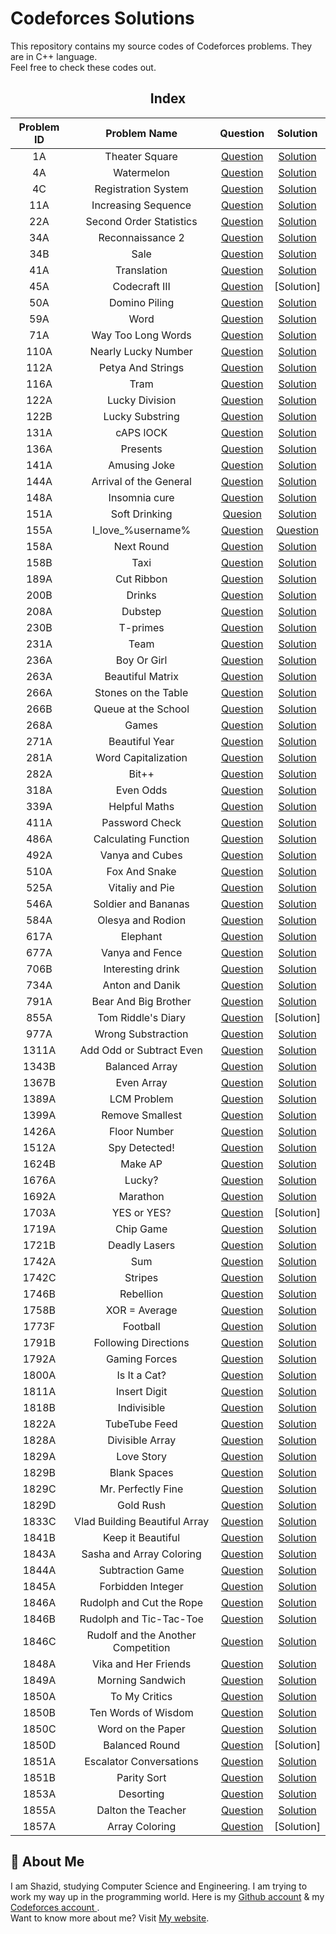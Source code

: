 # Codeforces Solutions

This repository contains my source codes of Codeforces problems. They are in C++ language.  
Feel free to check these codes out.

<div align="center">

## Index 

| Problem ID | Problem Name | Question | Solution |
| :--------: | :----------: | :------: | :------: |
| 1A | Theater Square | [Question](https://codeforces.com/contest/1/problem/A) | [Solution](https://github.com/ShazidMashrafi/Codeforces-Solutions/blob/master/1A%20Theater%20Square/1A.cpp)
| 4A | Watermelon | [Question](https://codeforces.com/contest/4/problem/A) | [Solution](https://github.com/ShazidMashrafi/Codeforces-Solutions/blob/master/4A%20Watermelon/4A.cpp)
| 4C | Registration System | [Question](https://codeforces.com/problemset/problem/4/C) | [Solution](https://github.com/ShazidMashrafi/Codeforces-Solutions/blob/master/4C%20Registration%20System/4C.cpp)
| 11A | Increasing Sequence | [Question](https://codeforces.com/contest/11/problem/A) | [Solution](https://github.com/ShazidMashrafi/Codeforces-Solutions/blob/master/11A%20Increasing%20Sequence/11A.cpp)
| 22A | Second Order Statistics | [Question](https://codeforces.com/contest/22/problem/A) | [Solution](https://github.com/ShazidMashrafi/Codeforces-Solutions/blob/master/22A%20Second%20Order%20Statistics/22A.cpp)
| 34A | Reconnaissance 2 | [Question](https://codeforces.com/contest/34/problem/A) | [Solution](https://github.com/ShazidMashrafi/Codeforces-Solutions/blob/master/34A%20Reconnaissance%202/34A.cpp)
| 34B | Sale | [Question](https://codeforces.com/problemset/problem/34/B) | [Solution](https://github.com/ShazidMashrafi/Codeforces-Solutions/blob/master/34B%20Sale/34B.cpp)
| 41A | Translation | [Question](https://codeforces.com/problemset/problem/41/A) | [Solution](https://github.com/ShazidMashrafi/Codeforces-Solutions/blob/master/41A%20Translation/41A.cpp)
| 45A | Codecraft III | [Question](https://codeforces.com/contest/45/problem/A) | [Solution]
| 50A | Domino Piling | [Question](https://codeforces.com/contest/50/problem/A) | [Solution](https://github.com/ShazidMashrafi/Codeforces-Solutions/blob/master/50A%20DominoPiling/50A.cpp)
| 59A | Word | [Question](https://codeforces.com/problemset/problem/59/A) | [Solution](https://github.com/ShazidMashrafi/Codeforces-Solutions/blob/master/59A%20Word/59A.cpp)
| 71A | Way Too Long Words | [Question](https://codeforces.com/contest/71/problem/A) | [Solution](https://github.com/ShazidMashrafi/Codeforces-Solutions/blob/master/71A%20Way%20Too%20Long%20Words/71A.cpp)
|110A | Nearly Lucky Number | [Question](https://codeforces.com/problemset/problem/110/A) | [Solution](https://github.com/ShazidMashrafi/Codeforces-Solutions/blob/master/110A%20Nearly%20Lucky%20Number/110A.cpp)
| 112A | Petya And Strings | [Question](https://codeforces.com/contest/112/problem/A) | [Solution](https://github.com/ShazidMashrafi/Codeforces-Solutions/blob/master/112A%20Petya%20And%20Strings/112A.cpp)
| 116A | Tram | [Question](https://codeforces.com/problemset/problem/116/A) | [Solution](https://github.com/ShazidMashrafi/Codeforces-Solutions/blob/master/116A%20Tram/116A.cpp)
| 122A | Lucky Division | [Question](https://codeforces.com/problemset/problem/122/A) | [Solution](https://github.com/ShazidMashrafi/Codeforces-Solutions/blob/master/122A%20Lucky%20Division/122A.cpp)
| 122B | Lucky Substring | [Question](https://codeforces.com/problemset/problem/122/B) | [Solution](https://github.com/ShazidMashrafi/Codeforces-Solutions/blob/master/122B%20Lucky%20Substring/122B.cpp)
| 131A | cAPS lOCK | [Question](https://codeforces.com/problemset/problem/131/A) | [Solution](https://github.com/ShazidMashrafi/Codeforces-Solutions/blob/master/131A%20cAPS%20lOCK/131A.cpp)
| 136A | Presents | [Question](https://codeforces.com/problemset/problem/136/A) | [Solution](https://github.com/ShazidMashrafi/Codeforces-Solutions/blob/master/136A%20Presents/136A.cpp)
| 141A | Amusing Joke | [Question](https://codeforces.com/problemset/problem/141/A) | [Solution](https://github.com/ShazidMashrafi/Codeforces-Solutions/blob/master/141A%20Amusing%20Joke/141A.cpp)
| 144A | Arrival of the General | [Question](https://codeforces.com/contest/144/problem/A) | [Solution](https://github.com/ShazidMashrafi/Codeforces-Solutions/blob/master/144A%20Arrival%20of%20the%20General/144A.cpp)  
| 148A | Insomnia cure | [Question](https://codeforces.com/problemset/problem/148/A) | [Solution](https://github.com/ShazidMashrafi/Codeforces-Solutions/blob/master/148A%20Insomnia%20cure/148A.cpp)
| 151A | Soft Drinking | [Quesion](https://codeforces.com/problemset/problem/151/A) | [Solution](https://github.com/ShazidMashrafi/Codeforces-Solutions/blob/master/151A%20Soft%20Drinking/151A.cpp)
| 155A | I_love_\%username\% | [Question](https://codeforces.com/problemset/problem/155/A) | [Question](https://github.com/ShazidMashrafi/Codeforces-Solutions/blob/master/155A%20-%20I_love_%25username%25/155A.cpp) 
| 158A | Next Round | [Question](https://codeforces.com/contest/158/problem/A) | [Solution](https://github.com/ShazidMashrafi/Codeforces-Solutions/blob/master/158A%20Next%20Round/158A.cpp)
| 158B | Taxi | [Question](https://codeforces.com/problemset/problem/158/B) | [Solution](https://github.com/ShazidMashrafi/Codeforces-Solutions/blob/master/158B%20Taxi/158B.cpp)
| 189A | Cut Ribbon | [Question](https://codeforces.com/contest/189/problem/A) | [Solution](https://github.com/ShazidMashrafi/Codeforces-Solutions/blob/master/189A%20Cut%20Ribbon/189A.cpp)
| 200B | Drinks | [Question](https://codeforces.com/problemset/problem/200/B) | [Solution](https://github.com/ShazidMashrafi/Codeforces-Solutions/blob/master/200B%20Drinks/200B.cpp)
| 208A | Dubstep | [Question](https://codeforces.com/problemset/problem/208/A) | [Solution](https://github.com/ShazidMashrafi/Codeforces-Solutions/blob/master/208A%20Dubstep/208A.cpp)
| 230B | T-primes | [Question](https://codeforces.com/problemset/problem/230/B) | [Solution](https://github.com/ShazidMashrafi/Codeforces-Solutions/blob/master/230B%20T-primes/230B.cpp)
| 231A | Team | [Question](https://codeforces.com/contest/231/problem/A) | [Solution](https://github.com/ShazidMashrafi/Codeforces-Solutions/blob/master/231A%20Team/231A.cpp)
| 236A | Boy Or Girl | [Question](https://codeforces.com/contest/236/problem/A) | [Solution](https://github.com/ShazidMashrafi/Codeforces-Solutions/blob/master/236A%20Boy%20Or%20Girl/236A.cpp) 
| 263A | Beautiful Matrix | [Question](https://codeforces.com/contest/263/problem/A) | [Solution](https://github.com/ShazidMashrafi/Codeforces-Solutions/tree/master/263A%20Beautiful%20Matrix)
| 266A | Stones on the Table | [Question](https://codeforces.com/problemset/problem/266/A) | [Solution](https://github.com/ShazidMashrafi/Codeforces-Solutions/blob/master/266A%20Stones%20on%20the%20Table/266A.cpp)
| 266B | Queue at the School | [Question](https://codeforces.com/problemset/problem/266/B) | [Solution](https://github.com/ShazidMashrafi/Codeforces-Solutions/blob/master/266B%20Queue%20at%20the%20School/266B.cpp)
| 268A | Games | [Question](https://codeforces.com/contest/268/problem/A) | [Solution](https://github.com/ShazidMashrafi/Codeforces-Solutions/blob/master/268A%20Games/268A.cpp) 
| 271A | Beautiful Year | [Question](https://codeforces.com/problemset/problem/271/A) | [Solution](https://github.com/ShazidMashrafi/Codeforces-Solutions/blob/master/271A%20Beautiful%20Year/271A.cpp)
| 281A | Word Capitalization | [Question](https://codeforces.com/contest/281/problem/A) | [Solution](https://github.com/ShazidMashrafi/Codeforces-Solutions/blob/master/281A%20Word%20Capitalization/281A.cpp)
| 282A | Bit++ | [Question](https://codeforces.com/contest/282/problem/A) | [Solution](https://github.com/ShazidMashrafi/Codeforces-Solutions/blob/master/282A%20Bit%2B%2B/282A.cpp)
| 318A | Even Odds | [Question](https://codeforces.com/problemset/problem/318/A) | [Solution](https://github.com/ShazidMashrafi/Codeforces-Solutions/blob/master/318A%20Even%20Odds/318A.cpp)
| 339A | Helpful Maths | [Question](https://codeforces.com/contest/339/problem/A) | [Solution](https://github.com/ShazidMashrafi/Codeforces-Solutions/blob/master/339A%20Helpful%20Maths/339A.cpp)
| 411A | Password Check | [Question](https://codeforces.com/problemset/problem/411/A) | [Solution](https://github.com/ShazidMashrafi/Codeforces-Solutions/blob/master/411A%20Password%20Check/411A.cpp)
| 486A | Calculating Function | [Question](https://codeforces.com/contest/486/problem/A) | [Solution](https://github.com/ShazidMashrafi/Codeforces-Solutions/blob/master/486A%20Calculating%20Function/486A.cpp)
| 492A | Vanya and Cubes | [Question](https://codeforces.com/problemset/problem/492/A) | [Solution](https://github.com/ShazidMashrafi/Codeforces-Solutions/blob/master/492A%20Vanya%20and%20Cubes/492A.cpp)
| 510A | Fox And Snake | [Question](https://codeforces.com/problemset/problem/510/A) | [Solution](https://github.com/ShazidMashrafi/Codeforces-Solutions/blob/master/510A%20Fox%20And%20Snake/510A.cpp)
| 525A | Vitaliy and Pie | [Question](https://codeforces.com/problemset/problem/525/A) | [Solution](https://github.com/ShazidMashrafi/Codeforces-Solutions/blob/master/525A%20Vitaliy%20and%20Pie/525A.cpp)
| 546A | Soldier and Bananas | [Question](https://codeforces.com/contest/546/problem/A) | [Solution](https://github.com/ShazidMashrafi/Codeforces-Solutions/blob/master/546A%20Soldier%20and%20Bananas/546A.cpp)
| 584A | Olesya and Rodion | [Question](https://codeforces.com/contest/584/problem/A) | [Solution](https://github.com/ShazidMashrafi/Codeforces-Solutions/blob/master/584A%20Olesya%20and%20Rodion/584A.cpp)
| 617A | Elephant | [Question](https://codeforces.com/contest/617/problem/A) | [Solution](https://github.com/ShazidMashrafi/Codeforces-Solutions/blob/master/617A%20Elephant/617A.cpp)
| 677A | Vanya and Fence | [Question](https://codeforces.com/problemset/problem/677/A) | [Solution](https://github.com/ShazidMashrafi/Codeforces-Solutions/blob/master/677A%20Vanya%20and%20Fence/677A.cpp)
| 706B | Interesting drink | [Question](https://codeforces.com/problemset/problem/706/B) | [Solution](https://github.com/ShazidMashrafi/Codeforces-Solutions/blob/master/706B%20Interesting%20drink/706B.cpp)
| 734A | Anton and Danik | [Question](https://codeforces.com/problemset/problem/734/A) | [Solution](https://github.com/ShazidMashrafi/Codeforces-Solutions/blob/master/734A%20Anton%20and%20Danik/734A.cpp)
| 791A | Bear And Big Brother | [Question](https://codeforces.com/contest/791/problem/A) | [Solution](https://github.com/ShazidMashrafi/Codeforces-Solutions/blob/master/791A%20Bear%20And%20Big%20Brother/791A.cpp)
| 855A | Tom Riddle's Diary | [Question](https://codeforces.com/problemset/problem/855/A) | [Solution]
| 977A | Wrong Substraction | [Question](https://codeforces.com/problemset/problem/977/A) | [Solution](https://github.com/ShazidMashrafi/Codeforces-Solutions/blob/master/977A%20Wrong%20Substraction/977A.cpp)
| 1311A | Add Odd or Subtract Even | [Question](https://codeforces.com/problemset/problem/1311/A) | [Solution](https://github.com/ShazidMashrafi/Codeforces-Solutions/blob/master/1311A%20Add%20Odd%20or%20Subtract%20Even/1311A.cpp)
| 1343B | Balanced Array | [Question](https://codeforces.com/contest/1343/problem/B) | [Solution](https://github.com/ShazidMashrafi/Codeforces-Solutions/blob/master/1343B%20Balanced%20Array/1343B.cpp)
| 1367B | Even Array | [Question](https://codeforces.com/problemset/problem/1367/B) | [Solution](https://github.com/ShazidMashrafi/Codeforces-Solutions/blob/master/1367B%20%20Even%20Array/1367B.cpp)
| 1389A | LCM Problem | [Question](https://codeforces.com/problemset/problem/1389/A) | [Solution](https://github.com/ShazidMashrafi/Codeforces-Solutions/blob/master/1389A%20LCM%20Problem/1389A.cpp)
| 1399A | Remove Smallest | [Question](https://codeforces.com/problemset/problem/1399/A) | [Solution](https://github.com/ShazidMashrafi/Codeforces-Solutions/blob/master/1399A%20Remove%20Smallest/1399A.cpp)
| 1426A | Floor Number | [Question](https://codeforces.com/contest/1426/problem/A) | [Solution](https://github.com/ShazidMashrafi/Codeforces-Solutions/blob/master/1426A%20Floor%20Number/1426A.cpp)
| 1512A | Spy Detected! | [Question](https://codeforces.com/problemset/problem/1512/A) | [Solution](https://github.com/ShazidMashrafi/Codeforces-Solutions/blob/master/1512A%20Spy%20Detected!/1512A.cpp)
| 1624B | Make AP | [Question](https://codeforces.com/contest/1624/problem/B) | [Solution](https://github.com/ShazidMashrafi/Codeforces-Solutions/blob/master/1624B%20Make%20AP/1624B.cpp)
| 1676A | Lucky? | [Question](https://codeforces.com/problemset/problem/1676/A) | [Solution](https://github.com/ShazidMashrafi/Codeforces-Solutions/blob/master/1676A%20Lucky/1676A.cpp)
| 1692A | Marathon | [Question](https://codeforces.com/problemset/problem/1692/A) | [Solution](https://github.com/ShazidMashrafi/Codeforces-Solutions/blob/master/1692A%20Marathon/1692A.cpp)
| 1703A | YES or YES? | [Question](https://codeforces.com/problemset/problem/1703/A) | [Solution]
| 1719A | Chip Game | [Question](https://codeforces.com/contest/1719/problem/A) | [Solution](https://github.com/ShazidMashrafi/Codeforces-Solutions/blob/master/1719A%20Chip%20Game/1719A.cpp)
| 1721B | Deadly Lasers | [Question](https://codeforces.com/problemset/problem/1721/B) | [Solution](https://github.com/ShazidMashrafi/Codeforces-Solutions/blob/master/1721B%20Deadly%20Laser/1721B.cpp)
| 1742A | Sum | [Question](https://codeforces.com/problemset/problem/1742/A) | [Solution](https://github.com/ShazidMashrafi/Codeforces-Solutions/blob/master/1742A%20Sum/1742A.cpp)
| 1742C | Stripes | [Question](https://codeforces.com/problemset/problem/1742/C) | [Solution](https://github.com/ShazidMashrafi/Codeforces-Solutions/blob/master/1742C%20Stripes/1742C.cpp)
| 1746B | Rebellion | [Question](https://codeforces.com/problemset/problem/1746/B) | [Solution](https://github.com/ShazidMashrafi/Codeforces-Solutions/blob/master/1746B%20Rebellion/1746B.cpp)
| 1758B | XOR = Average | [Question](https://codeforces.com/problemset/problem/1758/B) | [Solution](https://github.com/ShazidMashrafi/Codeforces-Solutions/blob/master/1758B%20XOR%20%3D%20Average/1758B.cpp)
| 1773F | Football | [Question](https://codeforces.com/contest/1773/problem/F) | [Solution](https://github.com/ShazidMashrafi/Codeforces-Solutions/blob/master/1773F%20Football/1773F.cpp)
| 1791B | Following Directions | [Question](https://codeforces.com/problemset/problem/1791/B) | [Solution](https://github.com/ShazidMashrafi/Codeforces-Solutions/blob/master/1791B%20Following%20Directions/1791B.cpp)
| 1792A | Gaming Forces | [Question](https://codeforces.com/problemset/problem/1792/A) | [Solution](https://github.com/ShazidMashrafi/Codeforces-Solutions/blob/master/1792A%20Gaming%20Forces/1792A.cpp)
| 1800A | Is It a Cat? | [Question](https://codeforces.com/contest/1800/problem/A) | [Solution](https://github.com/ShazidMashrafi/Codeforces-Solutions/blob/master/1800A%20Is%20It%20a%20Cat/1800A.cpp)
| 1811A | Insert Digit | [Question](https://codeforces.com/problemset/problem/1811/A) | [Solution](https://github.com/ShazidMashrafi/Codeforces-Solutions/blob/master/1811A%20Insert%20Digit/1811A.cpp)
| 1818B | Indivisible | [Question](https://codeforces.com/problemset/problem/1818/B) | [Solution](https://github.com/ShazidMashrafi/Codeforces-Solutions/blob/master/1818B%20Indivisible/1818B.cpp)
| 1822A | TubeTube Feed | [Question](https://codeforces.com/problemset/problem/1822/A) | [Solution](https://github.com/ShazidMashrafi/Codeforces-Solutions/blob/master/1822A%20TubeTube%20Feed/1822A.cpp)
| 1828A | Divisible Array | [Question](https://codeforces.com/problemset/problem/1828/A) | [Solution](https://github.com/ShazidMashrafi/Codeforces-Solutions/blob/master/1828A%20Divisible%20Array/1828A.cpp)
| 1829A | Love Story | [Question](https://codeforces.com/contest/1829/problem/A) | [Solution](https://github.com/ShazidMashrafi/Codeforces-Solutions/tree/master/1829A%20Love%20Story)
| 1829B | Blank Spaces | [Question](https://codeforces.com/contest/1829/problem/B) | [Solution](https://github.com/ShazidMashrafi/Codeforces-Solutions/blob/master/1829B%20Blank%20Spaces/1829B.cpp)
| 1829C | Mr. Perfectly Fine | [Question](https://codeforces.com/problemset/problem/1829/C) | [Solution](https://github.com/ShazidMashrafi/Codeforces-Solutions/blob/master/1829C%20Mr.%20Perfectly%20Fine/1829C.cpp)
| 1829D | Gold Rush | [Question](https://codeforces.com/problemset/problem/1829/D) | [Solution](https://github.com/ShazidMashrafi/Codeforces-Solutions/blob/master/1829D%20Gold%20Rush/1829D.cpp)
| 1833C | Vlad Building Beautiful Array | [Question](https://codeforces.com/contest/1833/problem/C) | [Solution](https://github.com/ShazidMashrafi/Codeforces-Solutions/blob/master/1833C%20Vlad%20Building%20Beautiful%20Array/1833C.cpp)
| 1841B | Keep it Beautiful | [Question](https://codeforces.com/problemset/problem/1841/B) | [Solution](https://github.com/ShazidMashrafi/Codeforces-Solutions/blob/master/1841B%20Keep%20it%20Beautiful/1841B.cpp)
| 1843A | Sasha and Array Coloring | [Question](https://codeforces.com/contest/1843/problem/A) | [Solution](https://github.com/ShazidMashrafi/Codeforces-Solutions/blob/master/1843A%20Sasha%20and%20Array%20Coloring/1843A.cpp)
| 1844A | Subtraction Game | [Question](https://codeforces.com/contest/1844/problem/A) | [Solution](https://github.com/ShazidMashrafi/Codeforces-Solutions/blob/master/1844A%20Subtraction%20Game/1844A.cpp)
| 1845A | Forbidden Integer | [Question](https://codeforces.com/problemset/problem/1845/A) | [Solution](https://github.com/ShazidMashrafi/Codeforces-Solutions/blob/master/1845A%20Forbidden%20Integer/1845A.cpp)
| 1846A | Rudolph and Cut the Rope | [Question](https://codeforces.com/contest/1846/problem/A) | [Solution](https://github.com/ShazidMashrafi/Codeforces-Solutions/blob/master/1846A%20Rudolph%20and%20Cut%20the%20Rope/1846A.cpp)
| 1846B | Rudolph and Tic-Tac-Toe | [Question](https://codeforces.com/contest/1846/problem/B) | [Solution](https://github.com/ShazidMashrafi/Codeforces-Solutions/blob/master/1846B%20Rudolph%20and%20Tic-Tac-Toe/1846B.cpp)
| 1846C | Rudolf and the Another Competition | [Question](https://codeforces.com/contest/1846/problem/C) | [Solution](https://github.com/ShazidMashrafi/Codeforces-Solutions/blob/master/1846C%20Rudolf%20and%20the%20Another%20Competition/1846C.cpp)
| 1848A | Vika and Her Friends | [Question](https://codeforces.com/contest/1848/problem/A) | [Solution](https://github.com/ShazidMashrafi/Codeforces-Solutions/blob/master/1848A%20Vika%20and%20Her%20Friends/1848A.cpp)
| 1849A | Morning Sandwich | [Question](https://codeforces.com/problemset/problem/1849/A) | [Solution](https://github.com/ShazidMashrafi/Codeforces-Solutions/blob/master/1849A%20Morning%20Sandwich/1849A.cpp)
| 1850A | To My Critics | [Question](https://codeforces.com/contest/1850/problem/A) | [Solution](https://github.com/ShazidMashrafi/Codeforces-Solutions/blob/master/1850A%20To%20My%20Critics/1850A.cpp)
| 1850B | Ten Words of Wisdom | [Question](https://codeforces.com/contest/1850/problem/B) | [Solution](https://github.com/ShazidMashrafi/Codeforces-Solutions/blob/master/1850B%20Ten%20Words%20of%20Wisdom/1850B.cpp)
| 1850C | Word on the Paper | [Question](https://codeforces.com/contest/1850/problem/C) | [Solution](https://github.com/ShazidMashrafi/Codeforces-Solutions/blob/master/1850C%20Word%20on%20the%20Paper/1850C.cpp)
| 1850D | Balanced Round | [Question](https://codeforces.com/problemset/problem/1850/D) | [Solution]
| 1851A | Escalator Conversations | [Question](https://codeforces.com/problemset/problem/1851/A) | [Solution](https://github.com/ShazidMashrafi/Codeforces-Solutions/blob/master/1851A%20Escalator%20Conversations/1851A.cpp)
| 1851B | Parity Sort | [Question](https://codeforces.com/problemset/problem/1851/B) | [Solution](https://github.com/ShazidMashrafi/Codeforces-Solutions/blob/master/1851B%20Parity%20Sort/1851B.cpp)
| 1853A | Desorting | [Question](https://codeforces.com/contest/1853/problem/A) | [Solution](https://github.com/ShazidMashrafi/Codeforces-Solutions/blob/master/1853A%20Desorting/1853A.cpp)
| 1855A | Dalton the Teacher | [Question](https://codeforces.com/contest/1855/problem/A) | [Solution](https://github.com/ShazidMashrafi/Codeforces-Solutions/blob/master/1855A%20Dalton%20the%20Teacher/1855A.cpp)
| 1857A | Array Coloring | [Question](https://codeforces.com/problemset/problem/1857/A) | [Solution]
</div>

## 🚀 About Me

I am Shazid, studying Computer Science and Engineering. I am trying to work my way up in the programming world.
Here is my [Github account](https://github.com/ShazidMashrafi) & my [Codeforces account ](https://codeforces.com/profile/shazid456).  
Want to know more about me? Visit [My website](https://shazidmashrafi.com).  